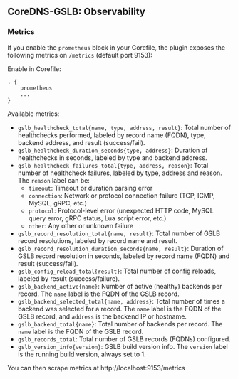 
## CoreDNS-GSLB: Observability

### Metrics

If you enable the `prometheus` block in your Corefile, the plugin exposes the following metrics on `/metrics` (default port 9153):

Enable in Corefile:
```
. {
    prometheus
    ...
}
```

Available metrics:
- `gslb_healthcheck_total{name, type, address, result}`: Total number of healthchecks performed, labeled by record name (FQDN), type, backend address, and result (success/fail).
- `gslb_healthcheck_duration_seconds{type, address}`: Duration of healthchecks in seconds, labeled by type and backend address.
- `gslb_healthcheck_failures_total{type, address, reason}`: Total number of healthcheck failures, labeled by type, address and reason. The `reason` label can be:
    - `timeout`: Timeout or duration parsing error
    - `connection`: Network or protocol connection failure (TCP, ICMP, MySQL, gRPC, etc.)
    - `protocol`: Protocol-level error (unexpected HTTP code, MySQL query error, gRPC status, Lua script error, etc.)
    - `other`: Any other or unknown failure
- `gslb_record_resolution_total{name, result}`: Total number of GSLB record resolutions, labeled by record name and result.
- `gslb_record_resolution_duration_seconds{name, result}`: Duration of GSLB record resolution in seconds, labeled by record name (FQDN) and result (success/fail).
- `gslb_config_reload_total{result}`: Total number of config reloads, labeled by result (success/failure).
- `gslb_backend_active{name}`: Number of active (healthy) backends per record. The `name` label is the FQDN of the GSLB record.
- `gslb_backend_selected_total{name, address}`: Total number of times a backend was selected for a record. The `name` label is the FQDN of the GSLB record, and `address` is the backend IP or hostname.
- `gslb_backend_total{name}`: Total number of backends per record. The `name` label is the FQDN of the GSLB record.
- `gslb_records_total`: Total number of GSLB records (FQDNs) configured.
- `gslb_version_info{version}`: GSLB build version info. The `version` label is the running build version, always set to 1.

You can then scrape metrics at http://localhost:9153/metrics